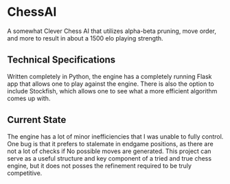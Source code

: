 # ChessAI
 A somewhat Clever Chess AI that utilizes alpha-beta pruning, move order, and more to result in about a 1500 elo playing strength. 

## Technical Specifications
Written completely in Python, the engine has a completely running Flask app that allows one to play against the engine. There is also the option to include Stockfish, which allows one to see what a more efficient algorithm comes up with. 

 ## Current State
 The engine has a lot of minor inefficiencies that I was unable to fully control. One bug is that it prefers to stalemate in endgame positions, as there are not a lot of checks if No possible moves are generated. This project can serve
 as a useful structure and key component of a tried and true chess engine, but it does not posses the refinement required to be truly competitive. 

 

 
